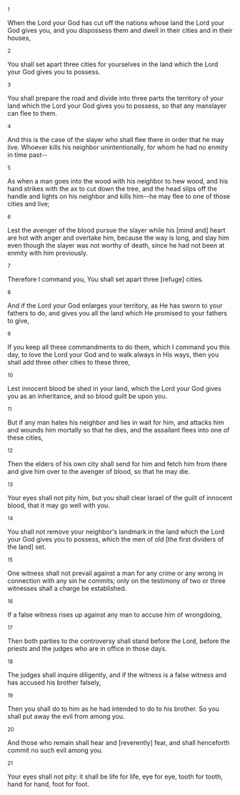 <sup>1</sup> 

When the Lord your God has cut off the nations whose land the Lord your God gives you, and you dispossess them and dwell in their cities and in their houses, 

<sup>2</sup> 

You shall set apart three cities for yourselves in the land which the Lord your God gives you to possess. 

<sup>3</sup> 

You shall prepare the road and divide into three parts the territory of your land which the Lord your God gives you to possess, so that any manslayer can flee to them. 

<sup>4</sup> 

And this is the case of the slayer who shall flee there in order that he may live. Whoever kills his neighbor unintentionally, for whom he had no enmity in time past-- 

<sup>5</sup> 

As when a man goes into the wood with his neighbor to hew wood, and his hand strikes with the ax to cut down the tree, and the head slips off the handle and lights on his neighbor and kills him--he may flee to one of those cities and live; 

<sup>6</sup> 

Lest the avenger of the blood pursue the slayer while his [mind and] heart are hot with anger and overtake him, because the way is long, and slay him even though the slayer was not worthy of death, since he had not been at enmity with him previously. 

<sup>7</sup> 

Therefore I command you, You shall set apart three [refuge] cities. 

<sup>8</sup> 

And if the Lord your God enlarges your territory, as He has sworn to your fathers to do, and gives you all the land which He promised to your fathers to give, 

<sup>9</sup> 

If you keep all these commandments to do them, which I command you this day, to love the Lord your God and to walk always in His ways, then you shall add three other cities to these three, 

<sup>10</sup> 

Lest innocent blood be shed in your land, which the Lord your God gives you as an inheritance, and so blood guilt be upon you. 

<sup>11</sup> 

But if any man hates his neighbor and lies in wait for him, and attacks him and wounds him mortally so that he dies, and the assailant flees into one of these cities, 

<sup>12</sup> 

Then the elders of his own city shall send for him and fetch him from there and give him over to the avenger of blood, so that he may die. 

<sup>13</sup> 

Your eyes shall not pity him, but you shall clear Israel of the guilt of innocent blood, that it may go well with you. 

<sup>14</sup> 

You shall not remove your neighbor's landmark in the land which the Lord your God gives you to possess, which the men of old [the first dividers of the land] set. 

<sup>15</sup> 

One witness shall not prevail against a man for any crime or any wrong in connection with any sin he commits; only on the testimony of two or three witnesses shall a charge be established. 

<sup>16</sup> 

If a false witness rises up against any man to accuse him of wrongdoing, 

<sup>17</sup> 

Then both parties to the controversy shall stand before the Lord, before the priests and the judges who are in office in those days. 

<sup>18</sup> 

The judges shall inquire diligently, and if the witness is a false witness and has accused his brother falsely, 

<sup>19</sup> 

Then you shall do to him as he had intended to do to his brother. So you shall put away the evil from among you. 

<sup>20</sup> 

And those who remain shall hear and [reverently] fear, and shall henceforth commit no such evil among you. 

<sup>21</sup> 

Your eyes shall not pity: it shall be life for life, eye for eye, tooth for tooth, hand for hand, foot for foot.